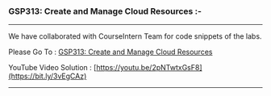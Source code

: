 ### GSP313: Create and Manage Cloud Resources :-

----------------------------------------------------------------------------------------------------------------------------------------------

We have collaborated with CourseIntern Team for code snippets of the labs.

Please Go To : [GSP313: Create and Manage Cloud Resources](https://www.courseintern.com/post/qwiklabs/challenge-labs/gsp313-create-and-manage-cloud-resources/)

YouTube Video Solution : [https://youtu.be/2pNTwtxGsF8](https://bit.ly/3vEgCAz)

----------------------------------------------------------------------------------------------------------------------------------------------
